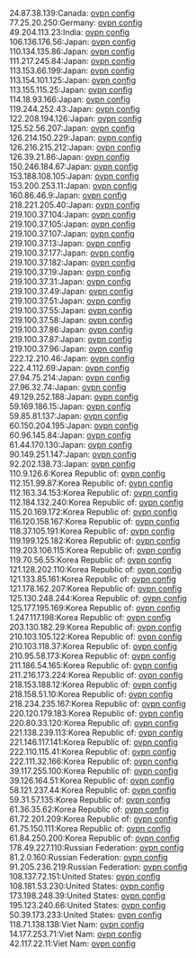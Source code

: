 24.87.38.139:Canada: [ovpn config](vpn/24_87_38_139.ovpn)  
77.25.20.250:Germany: [ovpn config](vpn/77_25_20_250.ovpn)  
49.204.113.23:India: [ovpn config](vpn/49_204_113_23.ovpn)  
106.136.176.56:Japan: [ovpn config](vpn/106_136_176_56.ovpn)  
110.134.135.86:Japan: [ovpn config](vpn/110_134_135_86.ovpn)  
111.217.245.84:Japan: [ovpn config](vpn/111_217_245_84.ovpn)  
113.153.66.199:Japan: [ovpn config](vpn/113_153_66_199.ovpn)  
113.154.101.125:Japan: [ovpn config](vpn/113_154_101_125.ovpn)  
113.155.115.25:Japan: [ovpn config](vpn/113_155_115_25.ovpn)  
114.18.93.166:Japan: [ovpn config](vpn/114_18_93_166.ovpn)  
119.244.252.43:Japan: [ovpn config](vpn/119_244_252_43.ovpn)  
122.208.194.126:Japan: [ovpn config](vpn/122_208_194_126.ovpn)  
125.52.56.207:Japan: [ovpn config](vpn/125_52_56_207.ovpn)  
126.214.150.229:Japan: [ovpn config](vpn/126_214_150_229.ovpn)  
126.216.215.212:Japan: [ovpn config](vpn/126_216_215_212.ovpn)  
126.39.21.86:Japan: [ovpn config](vpn/126_39_21_86.ovpn)  
150.246.184.67:Japan: [ovpn config](vpn/150_246_184_67.ovpn)  
153.188.108.105:Japan: [ovpn config](vpn/153_188_108_105.ovpn)  
153.200.253.11:Japan: [ovpn config](vpn/153_200_253_11.ovpn)  
160.86.46.9:Japan: [ovpn config](vpn/160_86_46_9.ovpn)  
218.221.205.40:Japan: [ovpn config](vpn/218_221_205_40.ovpn)  
219.100.37.104:Japan: [ovpn config](vpn/219_100_37_104.ovpn)  
219.100.37.105:Japan: [ovpn config](vpn/219_100_37_105.ovpn)  
219.100.37.107:Japan: [ovpn config](vpn/219_100_37_107.ovpn)  
219.100.37.13:Japan: [ovpn config](vpn/219_100_37_13.ovpn)  
219.100.37.177:Japan: [ovpn config](vpn/219_100_37_177.ovpn)  
219.100.37.182:Japan: [ovpn config](vpn/219_100_37_182.ovpn)  
219.100.37.19:Japan: [ovpn config](vpn/219_100_37_19.ovpn)  
219.100.37.31:Japan: [ovpn config](vpn/219_100_37_31.ovpn)  
219.100.37.49:Japan: [ovpn config](vpn/219_100_37_49.ovpn)  
219.100.37.51:Japan: [ovpn config](vpn/219_100_37_51.ovpn)  
219.100.37.55:Japan: [ovpn config](vpn/219_100_37_55.ovpn)  
219.100.37.58:Japan: [ovpn config](vpn/219_100_37_58.ovpn)  
219.100.37.86:Japan: [ovpn config](vpn/219_100_37_86.ovpn)  
219.100.37.87:Japan: [ovpn config](vpn/219_100_37_87.ovpn)  
219.100.37.96:Japan: [ovpn config](vpn/219_100_37_96.ovpn)  
222.12.210.46:Japan: [ovpn config](vpn/222_12_210_46.ovpn)  
222.4.112.69:Japan: [ovpn config](vpn/222_4_112_69.ovpn)  
27.94.75.214:Japan: [ovpn config](vpn/27_94_75_214.ovpn)  
27.96.32.74:Japan: [ovpn config](vpn/27_96_32_74.ovpn)  
49.129.252.188:Japan: [ovpn config](vpn/49_129_252_188.ovpn)  
59.169.186.15:Japan: [ovpn config](vpn/59_169_186_15.ovpn)  
59.85.81.137:Japan: [ovpn config](vpn/59_85_81_137.ovpn)  
60.150.204.195:Japan: [ovpn config](vpn/60_150_204_195.ovpn)  
60.96.145.84:Japan: [ovpn config](vpn/60_96_145_84.ovpn)  
61.44.170.130:Japan: [ovpn config](vpn/61_44_170_130.ovpn)  
90.149.251.147:Japan: [ovpn config](vpn/90_149_251_147.ovpn)  
92.202.138.73:Japan: [ovpn config](vpn/92_202_138_73.ovpn)  
110.9.126.6:Korea Republic of: [ovpn config](vpn/110_9_126_6.ovpn)  
112.151.99.87:Korea Republic of: [ovpn config](vpn/112_151_99_87.ovpn)  
112.163.34.153:Korea Republic of: [ovpn config](vpn/112_163_34_153.ovpn)  
112.184.132.240:Korea Republic of: [ovpn config](vpn/112_184_132_240.ovpn)  
115.20.169.172:Korea Republic of: [ovpn config](vpn/115_20_169_172.ovpn)  
116.120.158.167:Korea Republic of: [ovpn config](vpn/116_120_158_167.ovpn)  
118.37.105.191:Korea Republic of: [ovpn config](vpn/118_37_105_191.ovpn)  
119.199.125.182:Korea Republic of: [ovpn config](vpn/119_199_125_182.ovpn)  
119.203.106.115:Korea Republic of: [ovpn config](vpn/119_203_106_115.ovpn)  
119.70.56.55:Korea Republic of: [ovpn config](vpn/119_70_56_55.ovpn)  
121.128.202.110:Korea Republic of: [ovpn config](vpn/121_128_202_110.ovpn)  
121.133.85.161:Korea Republic of: [ovpn config](vpn/121_133_85_161.ovpn)  
121.178.162.207:Korea Republic of: [ovpn config](vpn/121_178_162_207.ovpn)  
125.130.248.244:Korea Republic of: [ovpn config](vpn/125_130_248_244.ovpn)  
125.177.195.169:Korea Republic of: [ovpn config](vpn/125_177_195_169.ovpn)  
1.247.117.198:Korea Republic of: [ovpn config](vpn/1_247_117_198.ovpn)  
203.130.182.29:Korea Republic of: [ovpn config](vpn/203_130_182_29.ovpn)  
210.103.105.122:Korea Republic of: [ovpn config](vpn/210_103_105_122.ovpn)  
210.103.118.37:Korea Republic of: [ovpn config](vpn/210_103_118_37.ovpn)  
210.95.58.173:Korea Republic of: [ovpn config](vpn/210_95_58_173.ovpn)  
211.186.54.165:Korea Republic of: [ovpn config](vpn/211_186_54_165.ovpn)  
211.216.173.224:Korea Republic of: [ovpn config](vpn/211_216_173_224.ovpn)  
218.153.188.12:Korea Republic of: [ovpn config](vpn/218_153_188_12.ovpn)  
218.158.51.10:Korea Republic of: [ovpn config](vpn/218_158_51_10.ovpn)  
218.234.235.167:Korea Republic of: [ovpn config](vpn/218_234_235_167.ovpn)  
220.120.179.183:Korea Republic of: [ovpn config](vpn/220_120_179_183.ovpn)  
220.80.33.120:Korea Republic of: [ovpn config](vpn/220_80_33_120.ovpn)  
221.138.239.113:Korea Republic of: [ovpn config](vpn/221_138_239_113.ovpn)  
221.146.117.141:Korea Republic of: [ovpn config](vpn/221_146_117_141.ovpn)  
222.110.115.41:Korea Republic of: [ovpn config](vpn/222_110_115_41.ovpn)  
222.111.32.166:Korea Republic of: [ovpn config](vpn/222_111_32_166.ovpn)  
39.117.255.100:Korea Republic of: [ovpn config](vpn/39_117_255_100.ovpn)  
39.126.164.51:Korea Republic of: [ovpn config](vpn/39_126_164_51.ovpn)  
58.121.237.44:Korea Republic of: [ovpn config](vpn/58_121_237_44.ovpn)  
59.31.57.135:Korea Republic of: [ovpn config](vpn/59_31_57_135.ovpn)  
61.36.35.62:Korea Republic of: [ovpn config](vpn/61_36_35_62.ovpn)  
61.72.201.209:Korea Republic of: [ovpn config](vpn/61_72_201_209.ovpn)  
61.75.150.111:Korea Republic of: [ovpn config](vpn/61_75_150_111.ovpn)  
61.84.250.200:Korea Republic of: [ovpn config](vpn/61_84_250_200.ovpn)  
178.49.227.110:Russian Federation: [ovpn config](vpn/178_49_227_110.ovpn)  
81.2.0.160:Russian Federation: [ovpn config](vpn/81_2_0_160.ovpn)  
91.205.236.219:Russian Federation: [ovpn config](vpn/91_205_236_219.ovpn)  
108.137.72.151:United States: [ovpn config](vpn/108_137_72_151.ovpn)  
108.181.53.230:United States: [ovpn config](vpn/108_181_53_230.ovpn)  
173.198.248.39:United States: [ovpn config](vpn/173_198_248_39.ovpn)  
195.123.240.66:United States: [ovpn config](vpn/195_123_240_66.ovpn)  
50.39.173.233:United States: [ovpn config](vpn/50_39_173_233.ovpn)  
118.71.138.138:Viet Nam: [ovpn config](vpn/118_71_138_138.ovpn)  
14.177.253.71:Viet Nam: [ovpn config](vpn/14_177_253_71.ovpn)  
42.117.22.11:Viet Nam: [ovpn config](vpn/42_117_22_11.ovpn)  
